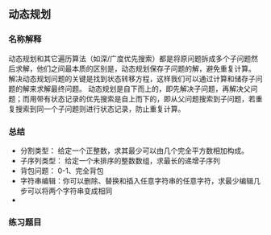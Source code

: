 
## 动态规划

### 名称解释

动态规划和其它遍历算法（如深/广度优先搜索）都是将原问题拆成多个子问题然后求解，他们之间最本质的区别是，动态规划保存子问题的解，避免重复计算。
解决动态规划问题的关键是找到状态转移方程，这样我们可以通过计算和储存子问题的解来求解最终问题。
动态规划是自下而上的，即先解决子问题，再解决父问题；而用带有状态记录的优先搜索是自上而下的，即从父问题搜索到子问题，若重复搜索到同一个子问题则进行状态记录，防止重复计算。

### 总结
 - 分割类型： 给定一个正整数，求其最少可以由几个完全平方数相加构成。
 - 子序列类型： 给定一个未排序的整数数组，求最长的递增子序列
 - 背包问题： 0-1、完全背包
 - 字符串编辑：你可以删除、替换和插入任意字符串的任意字符，求最少编辑几步可以将两个字符串变成相同
 - 


### 练习题目


  


